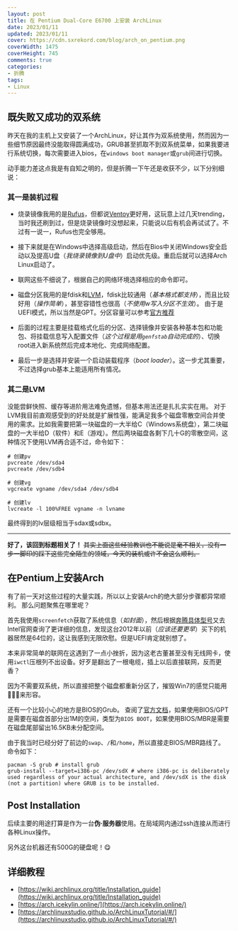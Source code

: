 ```yaml
---
layout: post
title: 在 Pentium Dual-Core E6700 上安装 ArchLinux
date: 2023/01/11
updated: 2023/01/11
cover: https://cdn.sxrekord.com/blog/arch_on_pentium.png
coverWidth: 1475
coverHeight: 745
comments: true
categories: 
- 折腾
tags:
- Linux
---
```


## 既失败又成功的双系统
昨天在我的主机上又安装了一个ArchLinux，好让其作为双系统使用，然而因为一些细节原因最终没能取得圆满成功，GRUB甚至抓取不到双系统菜单，如果我要进行系统切换，每次需要进入bios，在`windows boot manager`或`grub`间进行切换。

动手能力差这点我是有自知之明的，但是折腾一下午还是收获不少，以下分别细说：
### 其一是装机过程
- 烧录镜像我用的是[Rufus](https://rufus.ie/zh/)，但都说[Ventoy](https://github.com/ventoy/Ventoy)更好用，这玩意上过几天trending，当时我还刷到过，但是烧录镜像时没想起来，只能说以后有机会再试试了。不过有一说一，Rufus也完全够用。

- 接下来就是在Windows中选择高级启动，然后在Bios中关闭Windows安全启动以及提高U盘（*我烧录镜像到U盘中*）启动优先级。重启后就可以选择Arch Linux启动了。

- 联网这些不细说了，根据自己的网络环境选择相应的命令即可。

- 磁盘分区我用的是fdisk和[LVM]()，fdisk比较通用（*基本格式都支持*），而且比较好用（*操作简单*），甚至容错性也很高（*不使用w写入分区不生效*）。
由于是UEFI模式，所以当然是GPT。分区容量可以参考[官方推荐](https://wiki.archlinux.org/title/Installation_guide#Partition_the_disks)

- 后面的过程主要是挂载格式化后的分区、选择镜像并安装各种基本包和功能包、将挂载信息写入配置文件（*这个过程是用`genfstab`自动完成的*）、切换root进入新系统然后完成本地化、完成网络配置。

- 最后一步是选择并安装一个启动装载程序（*boot loader*）。这一步尤其重要，不过选择grub基本上能适用所有情况。

### 其二是LVM
没能尝鲜快照、缓存等进阶用法难免遗憾，但基本用法还是扎扎实实在用。
对于LVM我目前直观感受到的好处就是扩展性强，能满足我多个磁盘零散空间合并使用的需求。比如我需要把第一块磁盘的一大半给C（Windows系统盘），第二块磁盘的一大半给D（软件）和E（游戏）。然后两块磁盘各剩下几十G的零散空间，这种情况下使用LVM再合适不过，命令如下：

```shell
# 创建pv
pvcreate /dev/sda4
pvcreate /dev/sdb4

# 创建vg
vgcreate vgname /dev/sda4 /dev/sdb4

# 创建lv
lvcreate -l 100%FREE vgname -n lvname
```

最终得到的lv层级相当于sdax或sdbx。

---

**好了，该回到标题相关了！**
~~其实上面这些经验教训也不能说是毫不相关，没有一步一脚印的踩下这些完全陌生的领域，今天的装机或许不会这么顺利。~~

## 在Pentium上安装Arch
有了前一天对这些过程的大量实践，所以以上安装Arch的绝大部分步骤都异常顺利。
那么问题聚焦在哪里呢？

首先我使用`screenfetch`获取了系统信息（*如封面*），然后根据[奔腾具体型号](https://www.intel.com/content/www/us/en/products/sku/42809/intel-pentium-processor-e6700-2m-cache-3-20-ghz-1066-fsb/specifications.html)又去Intel官网查询了更详细的信息，发现这台2012年以前（*应该还要更早*）买下的机器居然是64位的，这让我感到无限欣慰。但是UEFI肯定就别想了。

本来非常简单的联网在这遇到了一点小挫折，因为这老古董甚至没有无线网卡，使用`iwctl`压根列不出设备。好歹是翻出了一根电缆，插上以后直接联网，反而更香？

因为不需要双系统，所以直接把整个磁盘都重新分区了，摧毁Win7的感觉只能用🥳🥳🥳来形容。

还有一个比较小心的地方是BIOS的Grub。
查阅了[官方文档](https://wiki.archlinux.org/title/Partitioning#Example_layouts)，如果使用BIOS/GPT是需要在磁盘首部分出1M的空间，类型为`BIOS BOOT`，如果使用BIOS/MBR是需要在磁盘尾部留出16.5KB未分配空间。

由于我当时已经分好了前边的`swap`、`/`和`/home`，所以直接走BIOS/MBR路线了。命令如下：

```shell
pacman -S grub # install grub
grub-install --target=i386-pc /dev/sdX # where i386-pc is deliberately used regardless of your actual architecture, and /dev/sdX is the disk (not a partition) where GRUB is to be installed.
```

## Post Installation
后续主要的用途打算是作为一台**伪·服务器**使用。在局域网内通过ssh连接从而进行各种Linux操作。

另外这台机器还有500G的硬盘呢！😋

## 详细教程
- [https://wiki.archlinux.org/title/Installation_guide](https://wiki.archlinux.org/title/Installation_guide)
- [https://arch.icekylin.online/](https://arch.icekylin.online/)
- [https://archlinuxstudio.github.io/ArchLinuxTutorial/#/](https://archlinuxstudio.github.io/ArchLinuxTutorial/#/)